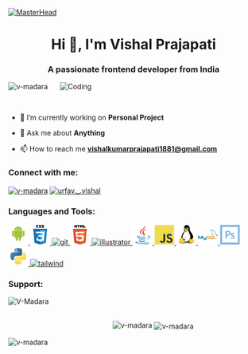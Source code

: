 
[![MasterHead](https://i0.wp.com/browsecat.net/sites/default/files/anime-youtube-banner-2560x1440-wallpapers-61680-681382-2006740.png)](https://codegrills.in)
<h1 align="center">Hi 👋, I'm Vishal Prajapati</h1>
<h3 align="center">A passionate frontend developer from India</h3>
<img align="right" alt="Coding" width="400" src="https://media.tenor.com/images/e3eca6bbeb31554e28f429053eb70725/tenor.gif">

<p align="left"> <img src="https://komarev.com/ghpvc/?username=v-madara&label=Profile%20views&color=0e75b6&style=flat" alt="v-madara" /> </p>

<p align="left"> <a href="https://twitter.com/" target="blank"><img src="https://img.shields.io/twitter/follow/?logo=twitter&style=for-the-badge" alt="" /></a> </p>

- 🔭 I’m currently working on **Personal Project**

- 💬 Ask me about **Anything**

- 📫 How to reach me **vishalkumarprajapati1881@gmail.com**

<h3 align="left">Connect with me:</h3>
<p align="left">
<a href="https://dev.to/v-madara" target="blank"><img align="center" src="https://raw.githubusercontent.com/rahuldkjain/github-profile-readme-generator/master/src/images/icons/Social/devto.svg" alt="v-madara" height="30" width="40" /></a>
<a href="https://instagram.com/urfav._.vishal" target="blank"><img align="center" src="https://raw.githubusercontent.com/rahuldkjain/github-profile-readme-generator/master/src/images/icons/Social/instagram.svg" alt="urfav._.vishal" height="30" width="40" /></a>
</p>

<h3 align="left">Languages and Tools:</h3>
<p align="left"> <a href="https://developer.android.com" target="_blank" rel="noreferrer"> <img src="https://raw.githubusercontent.com/devicons/devicon/master/icons/android/android-original-wordmark.svg" alt="android" width="40" height="40"/> </a> <a href="https://www.w3schools.com/css/" target="_blank" rel="noreferrer"> <img src="https://raw.githubusercontent.com/devicons/devicon/master/icons/css3/css3-original-wordmark.svg" alt="css3" width="40" height="40"/> </a> <a href="https://git-scm.com/" target="_blank" rel="noreferrer"> <img src="https://www.vectorlogo.zone/logos/git-scm/git-scm-icon.svg" alt="git" width="40" height="40"/> </a> <a href="https://www.w3.org/html/" target="_blank" rel="noreferrer"> <img src="https://raw.githubusercontent.com/devicons/devicon/master/icons/html5/html5-original-wordmark.svg" alt="html5" width="40" height="40"/> </a> <a href="https://www.adobe.com/in/products/illustrator.html" target="_blank" rel="noreferrer"> <img src="https://www.vectorlogo.zone/logos/adobe_illustrator/adobe_illustrator-icon.svg" alt="illustrator" width="40" height="40"/> </a> <a href="https://www.java.com" target="_blank" rel="noreferrer"> <img src="https://raw.githubusercontent.com/devicons/devicon/master/icons/java/java-original.svg" alt="java" width="40" height="40"/> </a> <a href="https://developer.mozilla.org/en-US/docs/Web/JavaScript" target="_blank" rel="noreferrer"> <img src="https://raw.githubusercontent.com/devicons/devicon/master/icons/javascript/javascript-original.svg" alt="javascript" width="40" height="40"/> </a> <a href="https://www.linux.org/" target="_blank" rel="noreferrer"> <img src="https://raw.githubusercontent.com/devicons/devicon/master/icons/linux/linux-original.svg" alt="linux" width="40" height="40"/> </a> <a href="https://www.mysql.com/" target="_blank" rel="noreferrer"> <img src="https://raw.githubusercontent.com/devicons/devicon/master/icons/mysql/mysql-original-wordmark.svg" alt="mysql" width="40" height="40"/> </a> <a href="https://www.photoshop.com/en" target="_blank" rel="noreferrer"> <img src="https://raw.githubusercontent.com/devicons/devicon/master/icons/photoshop/photoshop-line.svg" alt="photoshop" width="40" height="40"/> </a> <a href="https://www.python.org" target="_blank" rel="noreferrer"> <img src="https://raw.githubusercontent.com/devicons/devicon/master/icons/python/python-original.svg" alt="python" width="40" height="40"/> </a> <a href="https://tailwindcss.com/" target="_blank" rel="noreferrer"> <img src="https://www.vectorlogo.zone/logos/tailwindcss/tailwindcss-icon.svg" alt="tailwind" width="40" height="40"/> </a> </p>

<h3 align="left">Support:</h3>
<p><a href="https://www.buymeacoffee.com/V-Madara"> <img align="left" src="https://cdn.buymeacoffee.com/buttons/v2/default-yellow.png" height="50" width="210" alt="V-Madara" /></a></p><br><br>

<p><img align="left" src="https://github-readme-stats.vercel.app/api/top-langs?username=v-madara&show_icons=true&locale=en&layout=compact" alt="v-madara" /></p>

<p>&nbsp;<img align="center" src="https://github-readme-stats.vercel.app/api?username=v-madara&show_icons=true&locale=en" alt="v-madara" /></p>

<p><img align="center" src="https://github-readme-streak-stats.herokuapp.com/?user=v-madara&" alt="v-madara" /></p>
